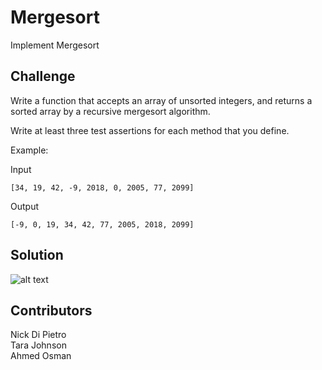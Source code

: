 # Mergesort
Implement Mergesort

## Challenge
Write a function that accepts an array of unsorted integers, and returns a sorted array by a recursive mergesort algorithm.

Write at least three test assertions for each method that you define.

Example:

Input
```
[34, 19, 42, -9, 2018, 0, 2005, 77, 2099]
```

Output
```
[-9, 0, 19, 34, 42, 77, 2005, 2018, 2099]
```

## Solution
![alt text](assets/mergesort.jpg "mergesort")

## Contributors
Nick Di Pietro   
Tara Johnson  
Ahmed Osman